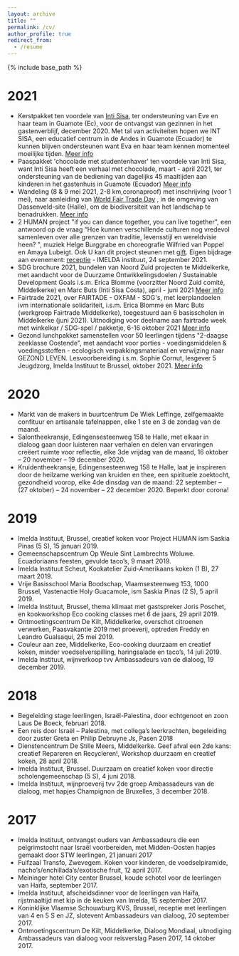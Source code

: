 ```yaml
---
layout: archive
title: ""
permalink: /cv/
author_profile: true
redirect_from:
  - /resume
---
```


{% include base_path %}

2021
======
* Kerstpakket ten voordele van [Inti Sisa](www.intisisa.org), ter ondersteuning van Eve en haar team in Guamote (Ec), voor de ontvangst van gezinnen in het gastenverblijf, december 2020. Met tal van activiteiten hopen we INT SISA, een educatief centrum in de Andes in Guamote (Ecuador) te kunnen blijven ondersteunen want Eva en haar team kennen momenteel moeilijke tijden. [Meer info](https://cooking-classes.github.io/files/Kerstpakket.pdf)
* Paaspakket 'chocolade met studentenhaver' ten voordele van Inti Sisa, want Inti Sisa heeft een verhaal met chocolade, maart - april 2021, ter ondersteuning van de bediening van dagelijks 45 maaltijden aan kinderen in het gastenhuis in Guamote (Ecuador) [Meer info](https://github.com/cooking-classes/cooking-classes.github.io/blob/master/files/Paaspakket%202021.pdf)
* Wandeling (8 & 9 mei 2021, 2-8 km,coronaproof) met inschrijving (voor 1 mei), naar aanleiding van [World Fair Trade Day](https://fairtradegemeenten.be) , in de omgeving van Dassenveld-site (Halle), om de biodiversiteit van het landschap te benadrukken. [Meer info](https://github.com/cooking-classes/cooking-classes.github.io/blob/master/files/Wandeling%20met%20mutsen%20en%20TEA%208%20mei%202021.pdf)
* 2 HUMAN project "if you can dance together, you can live together", een antwoord op de vraag “Hoe kunnen verschillende culturen nog vredevol samenleven over alle grenzen van traditie, levensstijl en wereldvisie heen? ", muziek Helge Burggrabe en choreografie Wilfried van Poppel en Amaya Lubeigt. Ook U kan dit project steunen met [gift](https://cooking-classes.github.io/files/FlyerBrussel.pdf). Eigen bijdrage aan evenement: [receptie](https://cooking-classes.github.io/files/HUMAN.pdf) - IMELDA instituut, 24 september 2021.  
* SDG brochure 2021, bundelen van Noord Zuid projecten te Middelkerke, met aandacht voor de Duurzame Ontwikkelingsdoelen / Sustainable Development Goals i.s.m. Erica Blomme (voorzitter Noord Zuid comité, Middelkerke) en Marc Buts (Inti Sisa Costa), april - juni 2021 [Meer info](https://cooking-classes.github.io/files/SDG.pdf)
* Fairtrade 2021, over FAIRTADE - OXFAM - SDG's, met leerplandoelen ivm internationale solidariteit, i.s.m. Erica Blomme en Marc Buts (werkgroep Fairtrade Middelkerke), toegestuurd aan 6 basisscholen in Middelkerke (juni 2021). Uitnodiging voor deelname aan fairtrade week met winkelkar / SDG-spel / pakketje, 6-16 oktober  2021 [Meer info](https://cooking-classes.github.io/files/fairtrade.pdf)
* Gezond lunchpakket samenstellen voor 50 leerlingen tijdens "2-daagse zeeklasse  Oostende", met aandacht voor porties - voedingsmiddelen & voedingsstoffen - ecologisch verpakkingsmateriaal en verwijzing naar GEZOND LEVEN. Lesvoorbereiding i.s.m. Sophie Cornut,  lesgever 5 Jeugdzorg, Imelda Instituut te Brussel, oktober 2021. [Meer info](https://cooking-classes.github.io/files/JZ2021.pdf)

2020
======
*  Markt van de makers in buurtcentrum De Wiek Leffinge, zelfgemaakte confituur en artisanale tafelnappen, elke 1 ste en 3 de zondag van de maand.
*  Salontheekransje, Edingensesteenweg 158 te Halle, met elkaar in dialoog gaan door luisteren naar verhalen en delen van ervaringen creëert ruimte voor reflectie, elke 3de vrijdag van de maand, 16 oktober – 20 november – 19 december 2020.
*  Kruidentheekransje, Edingensesteenweg 158 te Halle, laat je inspireren door de heilzame werking van kruiden en thee, een spirituele zoektocht, gezondheid voorop, elke 4de dinsdag van de maand:  22 september  – (27 oktober)  – 24 november  – 22 december 2020.  Beperkt door corona!

2019
======
*  Imelda Instituut, Brussel, creatief koken voor Project HUMAN ism Saskia Pinas (5 S), 15 januari 2019.
*  Gemeenschapscentrum Op Weule Sint Lambrechts Woluwe. Ecuadoriaans feesten, gevulde taco’s, 9 maart 2019.
*  Imelda Instituut Scheut, Kookatelier Zuid-Amerikaans koken (1 B), 27 maart 2019.
*  Vrije Basisschool Maria Boodschap, Vlaamsesteenweg 153, 1000 Brussel, Vastenactie Holy Guacamole, ism Saskia Pinas (2 S), 5 april 2019.
*  Imelda Instituut, Brussel, thema klimaat met gastspreker Joris Poschet, en kookworkshop Eco cooking classes met 6 de jaars, 29 april 2019. 
*  Ontmoetingscentrum De Kilt, Middelkerke, overschot citroenen verwerken, Paasvakantie 2019 met proeverij, optreden  Freddy en Leandro Gualsaqui, 25 mei 2019.
*  Couleur aan zee, Middelkerke, Eco-cooking duurzaam en creatief koken, minder voedselverspilling, haringsalade en taco’s, 14 juli 2019.
*  Imelda Instituut, wijnverkoop tvv Ambassadeurs van de dialoog, 19 december 2019.

2018
======
* Begeleiding stage leerlingen, Israël-Palestina, door echtgenoot en zoon Laus De Boeck, februari 2018.
* Een reis door Israël – Palestina, met collega’s leerkrachten, begeleiding door zuster Greta en Philip Debruyne Js, Pasen 2018
* Dienstencentrum De Stille Meers, Middelkerke. Geef afval een 2de kans: creatief Repareren en Recycleren!, Workshop duurzaam en creatief koken, 28 april 2018.
* Imelda Instituut, Brussel. Duurzaam en creatief koken voor directie scholengemeenschap (5 S), 4 juni 2018.
* Imelda Instituut, wijnproeverij tvv 2de groep Ambassadeurs van de dialoog, met hapjes Champignon de Bruxelles,  3 december 2018.

2017
======
* Imelda Instituut, ontvangst ouders van Ambassadeurs die een pelgrimstocht naar Israël voorbereiden, met Midden-Oosten hapjes gemaakt door STW leerlingen, 21 januari 2017
* Fuifzaal Transfo, Zwevegem.  Koken voor kinderen, de voedselpiramide, nacho’s/enchillada’s/exotische fruit, 12 april 2017.
* Meininger hotel City center Brussel, koude schotel voor de leerlingen van Haïfa, september 2017.
* Imelda Instituut, afscheidsdinner voor de leerlingen van Haïfa, rijstmaaltijd met kip in de keuken van Imelda, 15 september 2017.
* Koninklijke Vlaamse Schouwburg KVS, Brussel, receptie met leerlingen van 4 en 5 S en JZ, slotevent Ambassadeurs van dialoog, 20 september 2017.
* Ontmoetingscentrum De Kilt, Middelkerke, Dialoog Mondiaal, uitnodiging Ambassadeurs van dialoog voor reisverslag Pasen 2017, 14 oktober 2017.
